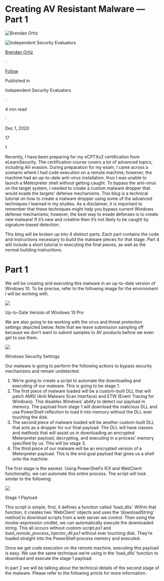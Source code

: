 
# Creating AV Resistant Malware — Part 1

[](https://medium.com/@bortiz_8281?source=post_page-----7604b83ea0c0--------------------------------)

![Brendan Ortiz](https://miro.medium.com/v2/resize:fill:88:88/0*5FWF64j5me7Cs788.jpg)

[](https://blog.securityevaluators.com/?source=post_page-----7604b83ea0c0--------------------------------)

![Independent Security Evaluators](https://miro.medium.com/v2/resize:fill:48:48/1*zlPb8cRt0y45p5s2efL2uw.png)

[Brendan Ortiz](https://medium.com/@bortiz_8281?source=post_page-----7604b83ea0c0--------------------------------)

·

[Follow](https://medium.com/m/signin?actionUrl=https%3A%2F%2Fmedium.com%2F_%2Fsubscribe%2Fuser%2F9bcd9c69fcf0&operation=register&redirect=https%3A%2F%2Fblog.securityevaluators.com%2Fcreating-av-resistant-malware-part-1-7604b83ea0c0&user=Brendan+Ortiz&userId=9bcd9c69fcf0&source=post_page-9bcd9c69fcf0----7604b83ea0c0---------------------post_header-----------)

Published in

[](https://blog.securityevaluators.com/?source=post_page-----7604b83ea0c0--------------------------------)

Independent Security Evaluators

·

4 min read

·

Dec 1, 2020

17

1

Recently, I have been preparing for my eCPTXv2 certification from eLearnSecurity. The certification course covers a lot of advanced topics; including AV evasion. During preparation for my exam, I came across a scenario where I had code execution on a remote machine; however, the machine had an up-to-date anti-virus installation, thus I was unable to launch a Meterpreter shell without getting caught. To bypass the anti-virus on the target system, I needed to create a custom malware dropper that would evade the targets’ defense mechanisms. This blog is a technical tutorial on how to create a malware dropper using some of the advanced techniques I learned in my studies. As a disclaimer, it is important to remember that these techniques might help you bypass current Windows defense mechanisms; however, the best way to evade defenses is to create new malware! If it’s new and creative then it’s not likely to be caught by signature-based detection.

This blog will be broken up into 4 distinct parts. Each part contains the code and instructions necessary to build the malware pieces for that stage. Part 4 will include a short tutorial in executing the final pieces, as well as the normal building instructions.

# Part 1

We will be creating and executing this malware in an up-to-date version of Windows 10. To be precise, refer to the following image for the environment I will be working with.

![](https://miro.medium.com/v2/resize:fit:764/1*vQhxMgjG6JHwVZ_GdMdU8A.png)

Up-to-Date Version of Windows 10 Pro

We are also going to be working with the virus and threat protection settings depicted below. Note that we leave submission sampling off because we don’t want to submit samples to AV products before we even get to use them.

![](https://miro.medium.com/v2/resize:fit:1366/1*pPr87eMYM_clI_ggcfxoqw.png)

Windows Security Settings

Our malware is going to perform the following actions to bypass security mechanisms and remain undetected.

1.  We’re going to create a script to automate the downloading and executing of our malware. This is going to be stage 1.
2.  The first piece of malware loaded will be a custom-built DLL that will patch AMSI (Anti Malware Scan Interface) and ETW (Event Tracing for Windows). This disables Windows’ ability to detect our payload in memory. The payload from stage 1 will download the malicious DLL and use PowerShell reflection to load it into memory without the DLL ever touching the disk.
3.  The second piece of malware loaded will be another custom-built DLL that acts as a dropper for our final payload. The DLL will have classes and methods that will assist us in downloading an encrypted Meterpreter payload, decrypting, and executing in a process’ memory specified by us. This will be stage 3.
4.  The third piece of our malware will be an encrypted version of a Meterpreter payload. This is the end goal payload that gives us a shell onto the machine.

The first stage is the easiest. Using PowerShell’s IEX and WebClient functionality, we can automate this entire process. The script will look similar to the following:

![](https://miro.medium.com/v2/resize:fit:1400/1*4t3iVzwaetwByQhy4Es_vQ.png)

Stage 1 Payload

This script is simple, first, it defines a function called ‘load_dlls’. Within that function, it creates two ‘WebClient’ objects and uses the ‘downloadString’ method to download scripts from a web server we control. Then using the invoke-expression cmdlet, we can automatically execute the downloaded string. This all occurs without  _custom-script.ps1_ and  _load_remote_process_injector_dll.ps1_  without ever touching disk. They’re loaded straight into the PowerShell process memory and executed.

Once we get code execution on the remote machine, executing this payload is easy. We use the same technique we’re using in the ‘load_dlls’ function to download and execute the stage 1 payload.

In part 2 we will be talking about the technical details of the second stage of the malware. Please refer to the following article for more information: